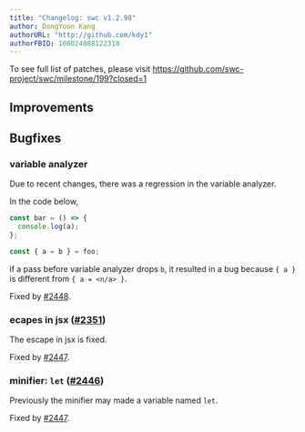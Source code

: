 ```yaml
---
title: "Changelog: swc v1.2.98"
author: DongYoon Kang
authorURL: "http://github.com/kdy1"
authorFBID: 100024888122318
---
```


To see full list of patches, please visit https://github.com/swc-project/swc/milestone/199?closed=1

## Improvements

## Bugfixes

### variable analyzer

Due to recent changes, there was a regression in the variable analyzer.

In the code below,

```ts
const bar = () => {
  console.log(a);
};

const { a = b } = foo;
```

if a pass before variable analyzer drops `b`, it resulted in a bug because `{ a }` is different from `{ a = <n/a> }`.

Fixed by [#2448](https://github.com/swc-project/swc/pull/2448).

### ecapes in jsx ([#2351](https://github.com/swc-project/swc/issues/2351))

The escape in jsx is fixed.

Fixed by [#2447](https://github.com/swc-project/swc/pull/2447).

### minifier: `let` ([#2446](https://github.com/swc-project/swc/issues/2446))

Previously the minifier may made a variable named `let`.

Fixed by [#2447](https://github.com/swc-project/swc/pull/2447).
